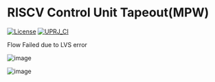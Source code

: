 # RISCV Control Unit Tapeout(MPW)

[![License](https://img.shields.io/badge/License-Apache%202.0-blue.svg)](https://opensource.org/licenses/Apache-2.0) [![UPRJ_CI](https://github.com/efabless/caravel_project_example/actions/workflows/user_project_ci.yml/badge.svg)](https://github.com/efabless/caravel_project_example/actions/workflows/user_project_ci.yml) 

Flow Failed due to LVS error

![image](https://github.com/KKiranR/riscv_control_unit_tapeout/assets/89727621/bb44b29d-0b9c-48aa-a040-cdd821dfeca6)


![image](https://github.com/KKiranR/riscv_control_unit_tapeout/assets/89727621/42aa4e69-c198-4ea8-9cfe-78ed78b4e028)
